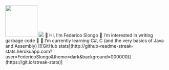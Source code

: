 <img src="https://avatars.githubusercontent.com/u/73640124?v=4" width="100"/>   
<img src = "https://komarev.com/ghpvc/?username=FedericoSlongo">  
👋 Hi, I’m Federico Slongo 💖 I’m interested in writing garbage code 💖 🌱 I’m currently learning C#, C (and the very basics of Java and Assembly)     
[![GitHub stats](http://github-readme-streak-stats.herokuapp.com?user=FedericoSlongo&theme=dark&background=000000)](https://git.io/streak-stats)]
